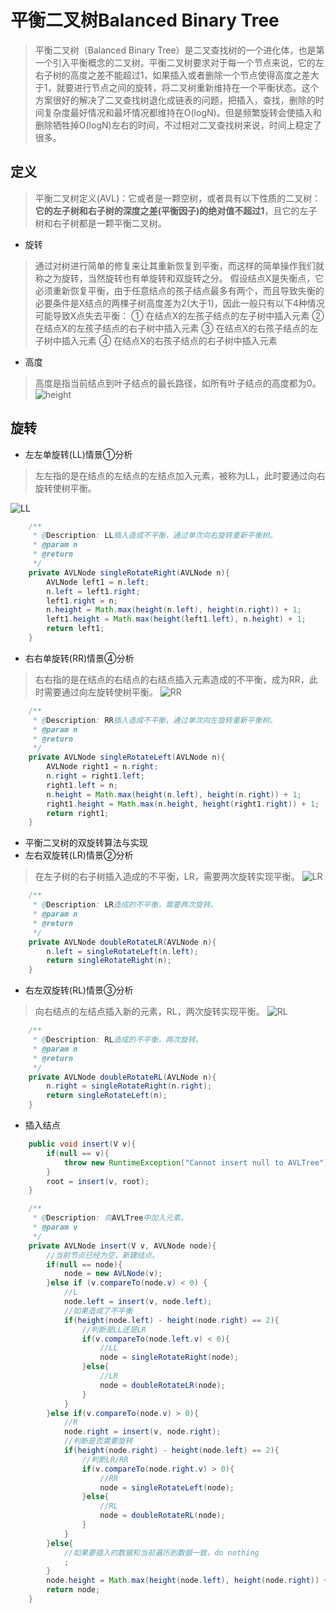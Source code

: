 # 平衡二叉树Balanced Binary Tree
>平衡二叉树（Balanced Binary Tree）是二叉查找树的一个进化体，也是第一个引入平衡概念的二叉树。平衡二叉树要求对于每一个节点来说，它的左右子树的高度之差不能超过1，如果插入或者删除一个节点使得高度之差大于1，就要进行节点之间的旋转，将二叉树重新维持在一个平衡状态。这个方案很好的解决了二叉查找树退化成链表的问题，把插入，查找，删除的时间复杂度最好情况和最坏情况都维持在O(logN)。但是频繁旋转会使插入和删除牺牲掉O(logN)左右的时间，不过相对二叉查找树来说，时间上稳定了很多。

## 定义
>平衡二叉树定义(AVL)：它或者是一颗空树，或者具有以下性质的二叉树：**它的左子树和右子树的深度之差(平衡因子)的绝对值不超过1**，且它的左子树和右子树都是一颗平衡二叉树。

* 旋转
>通过对树进行简单的修复来让其重新恢复到平衡，而这样的简单操作我们就称之为旋转，当然旋转也有单旋转和双旋转之分。
假设结点X是失衡点，它必须重新恢复平衡，由于任意结点的孩子结点最多有两个，而且导致失衡的必要条件是X结点的两棵子树高度差为2(大于1)，因此一般只有以下4种情况可能导致X点失去平衡：
① 在结点X的左孩子结点的左子树中插入元素
② 在结点X的左孩子结点的右子树中插入元素
③ 在结点X的右孩子结点的左子树中插入元素
④ 在结点X的右孩子结点的右子树中插入元素

* 高度
>高度是指当前结点到叶子结点的最长路径，如所有叶子结点的高度都为0。
![height](https://i.imgur.com/dA8OWAs.png)

## 旋转
* 左左单旋转(LL)情景①分析
>左左指的是在结点的左结点的左结点加入元素，被称为LL，此时要通过向右旋转使树平衡。

![LL](https://i.imgur.com/kpMVlUs.png)
```Java
	/**
	 * @Description: LL插入造成不平衡，通过单次向右旋转重新平衡树。
	 * @param n
	 * @return
	 */
	private AVLNode singleRotateRight(AVLNode n){
		AVLNode left1 = n.left;
		n.left = left1.right;
		left1.right = n;
		n.height = Math.max(height(n.left), height(n.right)) + 1;
		left1.height = Math.max(height(left1.left), n.height) + 1;
		return left1;
	}
```

* 右右单旋转(RR)情景④分析
>右右指的是在结点的右结点的右结点插入元素造成的不平衡，成为RR，此时需要通过向左旋转使树平衡。
![RR](https://i.imgur.com/CkFlj4X.png)
```Java
	/**
	 * @Description: RR插入造成不平衡，通过单次向左旋转重新平衡树。
	 * @param n
	 * @return
	 */
	private AVLNode singleRotateLeft(AVLNode n){
		AVLNode right1 = n.right;
		n.right = right1.left;
		right1.left = n;
		n.height = Math.max(height(n.left), height(n.right)) + 1;
		right1.height = Math.max(n.height, height(right1.right)) + 1;
		return right1;
	}
```

* 平衡二叉树的双旋转算法与实现
* 左右双旋转(LR)情景②分析
>在左子树的右子树插入造成的不平衡，LR，需要两次旋转实现平衡。
![LR](https://i.imgur.com/926XxBS.png)
```Java
	/**
	 * @Description: LR造成的不平衡，需要两次旋转。
	 * @param n
	 * @return
	 */
	private AVLNode doubleRotateLR(AVLNode n){
		n.left = singleRotateLeft(n.left);
		return singleRotateRight(n);
	}
```

* 右左双旋转(RL)情景③分析
>向右结点的左结点插入新的元素，RL，两次旋转实现平衡。
![RL](https://i.imgur.com/oZwL15T.png)
```Java
	/**
	 * @Description: RL造成的不平衡，两次旋转。
	 * @param n
	 * @return
	 */
	private AVLNode doubleRotateRL(AVLNode n){
		n.right = singleRotateRight(n.right);
		return singleRotateLeft(n);
	}
```

* 插入结点
```Java
	public void insert(V v){
		if(null == v){
			throw new RuntimeException("Cannot insert null to AVLTree");
		}
		root = insert(v, root);
	}

	/**
	 * @Description: 向AVLTree中加入元素。
	 * @param v
	 */
	private AVLNode insert(V v, AVLNode node){
		//当前节点已经为空，新建结点。
		if(null == node){
			node = new AVLNode(v);
		}else if (v.compareTo(node.v) < 0) {
			//L
			node.left = insert(v, node.left);
			//如果造成了不平衡
			if(height(node.left) - height(node.right) == 2){
				//判断是LL还是LR
				if(v.compareTo(node.left.v) < 0){
					//LL
					node = singleRotateRight(node);
				}else{
					//LR
					node = doubleRotateLR(node);
				}
			}
		}else if(v.compareTo(node.v) > 0){
			//R
			node.right = insert(v, node.right);
			//判断是否需要旋转
			if(height(node.right) - height(node.left) == 2){
				//判断LR/RR
				if(v.compareTo(node.right.v) > 0){
					//RR
					node = singleRotateLeft(node);
				}else{
					//RL
					node = doubleRotateRL(node);
				}
			}
		}else{
			//如果要插入的数据和当前遍历到数据一致，do nothing
			;
		}
		node.height = Math.max(height(node.left), height(node.right)) + 1;
		return node;
	}
```